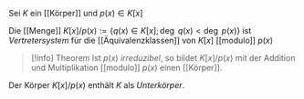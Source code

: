 Sei $K$ ein [[Körper]] und $p(x) ∈ K[x]$ 

Die [[Menge]] 
	$K[x]/p(x) := \{ q(x) ∈ K[x] ; \operatorname{deg}\: q(x) < \operatorname{deg}\: p(x)\}$ 
ist *Vertretersystem* für die [[Äquivalenzklassen]] von  $K[x]$ [[modulo]] $p(x)$

>[!info] Theorem 
>Ist $p(x)$ *irreduzibel*, so bildet $K[x]/p(x)$ mit der Addition und Multiplikation [[modulo]] $p(x)$ einen [[Körper]].

Der Körper $K[x]/p(x)$ enthält $K$ als *Unterkörper*.